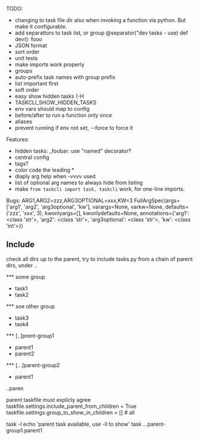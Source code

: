 TODO:
- changing to task file dir also when invoking a function via python. But make it configurable.
- add separattors to task list, or group
  @separator("dev tasks - use)
  def dev():
    fooo
- JSON format
- sort order
- unit tests
- make imports work properly
- groups
- auto-prefix task names with group prefix
- list important first
- soft order
- easy show hidden tasks (-H
- TASKCLI_SHOW_HIDDEN_TASKS
- env vars should map to config
- before/after to run a function only once
- aliases
- prevent running if env not set, --force to force it

Features:
- hidden tasks: _foobar: use "named" decorator?
- central config
- tags?
- color code the leading *
- diaply arg help when -vvvv used
- list of optional arg names to always hide from listing
- make `from taskcli import task, taskcli` work, for one-line imports.

Bugs:
    ARG1,ARG2=zzz,ARG3OPTIONAL=xxx,KW=3
FullArgSpec(args=['arg1', 'arg2', 'arg3optional', 'kw'], varargs=None, varkw=None, defaults=('zzz', 'xxx', 3), kwonlyargs=[], kwonlydefaults=None, annotations={'arg1': <class 'str'>, 'arg2': <class 'str'>, 'arg3optional': <class 'str'>, 'kw': <class 'int'>})


## Include
check all dirs up to the parent,
try to include tasks.py from a chain of parent dirs, under ..

*** some group
* task1
* task2

*** soe other group
* task3
* task4

*** [..]prent-group1
* parent1
* parent2

*** [...]parent-group2
* parent1

..paren

parent taskfile must explicly agree
taskfile.settings.include_parent_from_children = True
taskfile.settings.group_to_show_in_children = [] # all

task -l
echo 'parent task available, use -ll to show'
task ...parent-group1.parent1